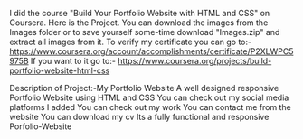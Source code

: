 I did the course "Build Your Portfolio Website with HTML and CSS" on Coursera.
Here is the Project.
You can download the images from the Images folder or to save yourself some-time download "Images.zip" and extract all images from it.
To verify my certificate you can go to:-https://www.coursera.org/account/accomplishments/certificate/P2XLWPC5975B
If you want to it go to:- https://www.coursera.org/projects/build-portfolio-website-html-css

Description of Project:-My Portfolio Website A well designed responsive Portfolio Website using HTML and CSS You can check out my social media platforms I added You can check out my work You can contact me from the website You can download my cv Its a fully functional and responsive Porfolio-Website
